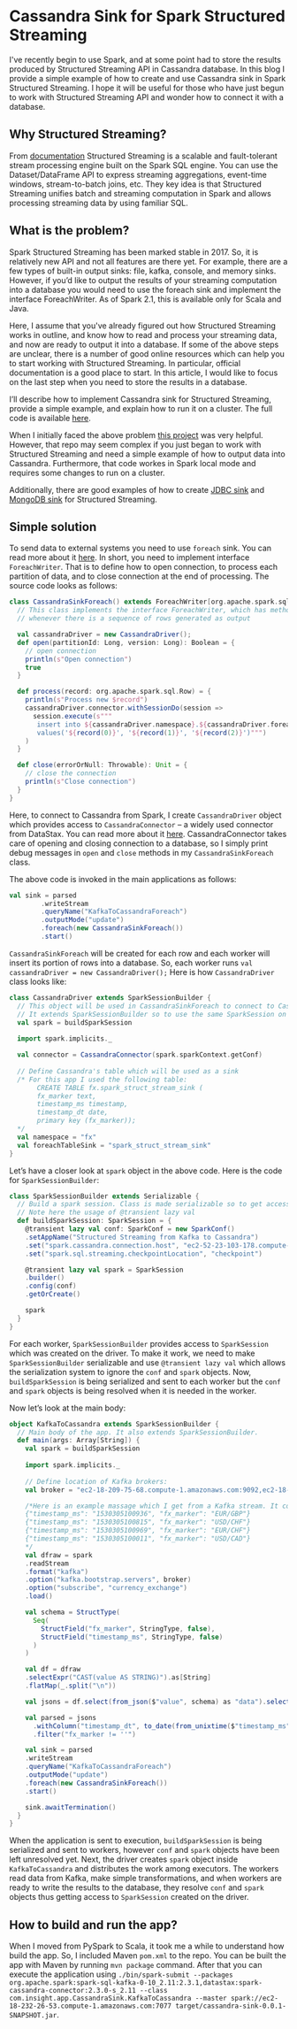 # Cassandra Sink for Spark Structured Streaming

I've recently begin to use Spark, and at some point had to store the results produced by Structured Streaming API in Cassandra database.
In this blog I provide a simple example of how to create and use Cassandra sink in Spark Structured Streaming. I hope it will be 
useful for those who have just begun to work with Structured Streaming API and wonder how to connect it with a database.

## Why Structured Streaming?

From [documentation](https://spark.apache.org/docs/latest/structured-streaming-programming-guide.html) Structured Streaming is a 
scalable and fault-tolerant stream processing engine built on the Spark SQL engine. You can use the Dataset/DataFrame API to express 
streaming aggregations, event-time windows, stream-to-batch joins, etc. They key idea is that Structured Streaming unifies batch and 
streaming computation in Spark and allows processing streaming data by using familiar SQL.

## What is the problem?

Spark Structured Streaming has been marked stable in 2017. So, it is relatively new API and not all features are there yet. For example,
there are a few types of built-in output sinks: file, kafka, console, and memory sinks. However, if you’d like to output the results 
of your streaming computation into a database you  would need to use the foreach sink and implement the interface ForeachWriter. As 
of Spark 2.1, this is available only for Scala and Java.

Here, I assume that you've already figured out how Structured Streaming works in outline, and know how to read and process your 
streaming data, and now are ready to output it into a database. If some of the above steps are unclear, there is a number of 
good online resources which can help you to start working with Structured Streaming. In particular, official documentation is 
a good place to start. In this article, I would like to focus on the last step when you need to store the results in a database.

I’ll describe how to implement Cassandra sink for Structured Streaming, provide a simple example, and explain how to run it on 
a cluster. The full code is available [here](https://github.com/epishova/Structured-Streaming-Cassandra-Sink). 

When I initially faced the above problem [this project](https://github.com/polomarcus/Spark-Structured-Streaming-Examples) was very 
helpful. However, that repo may seem complex if you just began to work with Structured Streaming and need a simple example of how 
to output data into Cassandra. Furthermore, that code workes in Spark local mode and requires some changes to run on a cluster.

Additionally, there are good examples of how to create [JDBC sink](https://docs.databricks.com/_static/notebooks/structured-streaming-etl-kafka.html) and [MongoDB sink](https://jira.mongodb.org/browse/SPARK-134) 
for Structured Streaming.

## Simple solution

To send data to external systems you need to use `foreach` sink. You can read more about it 
[here](https://spark.apache.org/docs/latest/structured-streaming-programming-guide.html#using-foreach). In short, you need to implement 
interface `ForeachWriter`. That is to define how to open connection, to process each partition of data, and to close connection at 
the end of processing. The source code looks as follows:

```scala
class CassandraSinkForeach() extends ForeachWriter[org.apache.spark.sql.Row] {
  // This class implements the interface ForeachWriter, which has methods that get called 
  // whenever there is a sequence of rows generated as output

  val cassandraDriver = new CassandraDriver();
  def open(partitionId: Long, version: Long): Boolean = {
    // open connection
    println(s"Open connection")
    true
  }

  def process(record: org.apache.spark.sql.Row) = {
    println(s"Process new $record")
    cassandraDriver.connector.withSessionDo(session =>
      session.execute(s"""
       insert into ${cassandraDriver.namespace}.${cassandraDriver.foreachTableSink} (fx_marker, timestamp_ms, timestamp_dt)
       values('${record(0)}', '${record(1)}', '${record(2)}')""")
    )
  }

  def close(errorOrNull: Throwable): Unit = {
    // close the connection
    println(s"Close connection")
  }
}
```

Here, to connect to Cassandra from Spark, I create `CassandraDriver` object which provides access to `CassandraConnector` – a widely 
used connector from DataStax. You can read more about it [here](https://github.com/datastax/spark-cassandra-connector). 
CassandraConnector takes care of  opening and closing connection to a database, so I simply print debug messages in `open` and `close` 
methods in my `CassandraSinkForeach` class. 

The above code is invoked in the main applications as follows:

```scala
val sink = parsed
	    .writeStream
	    .queryName("KafkaToCassandraForeach")
	    .outputMode("update")
	    .foreach(new CassandraSinkForeach())
	    .start()
```

`CassandraSinkForeach` will be created for each row and each worker will insert its portion of rows into a database. So, each worker 
runs `val cassandraDriver = new CassandraDriver();` Here is how `CassandraDriver` class looks like:

```scala
class CassandraDriver extends SparkSessionBuilder {
  // This object will be used in CassandraSinkForeach to connect to Cassandra DB from an executor.
  // It extends SparkSessionBuilder so to use the same SparkSession on each node.
  val spark = buildSparkSession
  
  import spark.implicits._

  val connector = CassandraConnector(spark.sparkContext.getConf)
  
  // Define Cassandra's table which will be used as a sink
  /* For this app I used the following table:
       CREATE TABLE fx.spark_struct_stream_sink (
       fx_marker text,
       timestamp_ms timestamp,
       timestamp_dt date,
       primary key (fx_marker));
  */
  val namespace = "fx"
  val foreachTableSink = "spark_struct_stream_sink"
}
```

Let’s have a closer look at `spark` object in the above code. Here is the code for `SparkSessionBuilder`:

```scala
class SparkSessionBuilder extends Serializable {
  // Build a spark session. Class is made serializable so to get access to SparkSession in a driver and executors. 
  // Note here the usage of @transient lazy val 
  def buildSparkSession: SparkSession = {
    @transient lazy val conf: SparkConf = new SparkConf()
    .setAppName("Structured Streaming from Kafka to Cassandra")
    .set("spark.cassandra.connection.host", "ec2-52-23-103-178.compute-1.amazonaws.com")
    .set("spark.sql.streaming.checkpointLocation", "checkpoint")

    @transient lazy val spark = SparkSession
    .builder()
    .config(conf)
    .getOrCreate()

    spark
  }
}
```

For each worker, `SparkSessionBuilder` provides access to `SparkSession` which was created on the driver. To make it work, we 
need to make `SparkSessionBuilder` serializable and use `@transient lazy val` which allows the serialization system to ignore 
the `conf` and `spark` objects. Now, `buildSparkSession` is being serialized and sent to each worker but the `conf` and `spark` objects 
is being resolved when it is needed in the worker.

Now let’s look at the main body:

```scala
object KafkaToCassandra extends SparkSessionBuilder {
  // Main body of the app. It also extends SparkSessionBuilder.
  def main(args: Array[String]) {
    val spark = buildSparkSession
  
    import spark.implicits._
    
    // Define location of Kafka brokers:
    val broker = "ec2-18-209-75-68.compute-1.amazonaws.com:9092,ec2-18-205-142-57.compute-1.amazonaws.com:9092,ec2-50-17-32-144.compute-1.amazonaws.com:9092"

    /*Here is an example massage which I get from a Kafka stream. It contains multiple jsons separated by \n 
    {"timestamp_ms": "1530305100936", "fx_marker": "EUR/GBP"}
    {"timestamp_ms": "1530305100815", "fx_marker": "USD/CHF"}
    {"timestamp_ms": "1530305100969", "fx_marker": "EUR/CHF"}
    {"timestamp_ms": "1530305100011", "fx_marker": "USD/CAD"}
    */
    val dfraw = spark
    .readStream
    .format("kafka")
    .option("kafka.bootstrap.servers", broker)
    .option("subscribe", "currency_exchange")
    .load()

    val schema = StructType(
      Seq(
        StructField("fx_marker", StringType, false),
        StructField("timestamp_ms", StringType, false)
      )
    )

    val df = dfraw
    .selectExpr("CAST(value AS STRING)").as[String]
    .flatMap(_.split("\n"))

    val jsons = df.select(from_json($"value", schema) as "data").select("data.*")

    val parsed = jsons
      .withColumn("timestamp_dt", to_date(from_unixtime($"timestamp_ms"/1000.0, "yyyy-MM-dd HH:mm:ss.SSS")))
      .filter("fx_marker != ''")

    val sink = parsed
    .writeStream
    .queryName("KafkaToCassandraForeach")
    .outputMode("update")
    .foreach(new CassandraSinkForeach())
    .start()

    sink.awaitTermination()
  }
}
```

When the application is sent to execution, `buildSparkSession` is being serialized and sent to workers, however `conf` and `spark` 
objects have been left unresolved yet. Next, the driver creates `spark` object inside `KafkaToCassandra` and distributes the work 
among executors. The workers read data from Kafka, make simple transformations, and when workers are ready to write the results 
to the database, they resolve `conf` and `spark` objects thus getting access to `SparkSession` created on the driver.

## How to build and run the app?

When I moved from PySpark to Scala, it took me a while to understand how build the app. So, I included Maven `pom.xml` to the repo. 
You can be built the app with Maven by running `mvn package` command. After that you can execute the application using 
`./bin/spark-submit --packages org.apache.spark:spark-sql-kafka-0-10_2.11:2.3.1,datastax:spark-cassandra-connector:2.3.0-s_2.11 --class com.insight.app.CassandraSink.KafkaToCassandra --master spark://ec2-18-232-26-53.compute-1.amazonaws.com:7077 target/cassandra-sink-0.0.1-SNAPSHOT.jar`.
